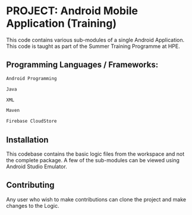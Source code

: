 # PROJECT: Android Mobile Application (Training)

This code contains various sub-modules of a single Android Application. This code is taught as part of the Summer Training Programme at HPE.

## Programming Languages / Frameworks:

``` bash
Android Programming

Java

XML

Maven

Firebase CloudStore
```

## Installation

This codebase contains the basic logic files from the workspace and not the complete package. A few of the sub-modules can be viewed using Android Studio Emulator.

## Contributing

Any user who wish to make contributions can clone the project and make changes to the Logic.
